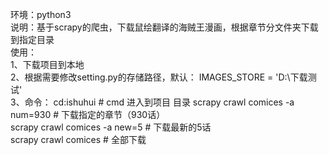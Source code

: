 环境：python3  
说明：基于scrapy的爬虫，下载鼠绘翻译的海贼王漫画，根据章节分文件夹下载到指定目录  
使用：  
1、下载项目到本地  
2、根据需要修改setting.py的存储路径，默认： IMAGES_STORE = 'D:\下载测试'  
3、命令：
    cd:ishuhui  # cmd 进入到项目 目录
    scrapy crawl comices -a num=930 # 下载指定的章节（930话）  
    scrapy crawl comices -a new=5  # 下载最新的5话  
    scrapy crawl comices # 全部下载    